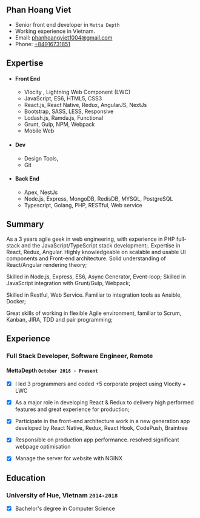 ## Phan Hoang Viet

* Senior front end developer in `Metta Depth`
* Working experience in Vietnam.
* Email: [phanhoangviet1004@gmail.com](phanhoangviet1004@gmail.com)
* Phone: [+84916731851](+84916731851)

## Expertise

* #### Front End

  	* Vlocity , Lightning Web Component (LWC)
	* JavaScript, ES6, HTML5, CSS3
	* React.js, React Native, Redux, AngularJS, NextJs
	* Bootstrap, SASS, LESS, Responsive
	* Lodash.js, Ramda.js, Functional
	* Grunt, Gulp, NPM, Webpack
	* Mobile Web

* #### Dev

	* Design Tools,
	* Git
	
* #### Back End

  	* Apex, NestJs
	* Node.js, Express, MongoDB, RedisDB, MYSQL, PostgreSQL
	* Typescript, Golang, PHP, RESTful, Web service


## Summary

As a 3 years agile geek in web engineering, with experience in PHP full-stack and the JavaScript/TypeScript stack development;.
Expertise in React, Redux, Angular. Highly knowledgeable on scalable and usable UI components and Front-end architecture. Solid understanding of React/Angular rendering theory;

Skilled in Node.js, Express, ES6, Async Generator, Event-loop; Skilled in JavaScript integration with Grunt/Gulp, Webpack;

Skilled in Restful, Web Service. Familiar to integration tools as Ansible, Docker;

Great skills of working in flexible Agile environment, familiar to Scrum, Kanban, JIRA, TDD and pair programming;


## Experience

### **Full Stack Developer, Software Engineer, Remote**
#### MettaDepth `October 2018 - Present`
- [x] I led 3 programmers and coded +5 corporate project using Vlocity + LWC
- [x] As a major role in developing React & Redux to delivery high performed features and great experience for production;
- [x] Participate in the front-end architecture work in a new generation app developed by React Native, Redux, React Hook, CodePush, Braintree 
- [x] Responsible on production app performance. resolved significant webpage optimisation
- [x] Manage the server for website with NGINX


## Education

### University of Hue, Vietnam `2014-2018`
- [x] Bachelor's degree in Computer Science
